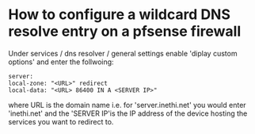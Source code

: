 # How to configure a wildcard DNS resolve entry on a pfsense firewall
Under services / dns resolver / general settings enable 'diplay custom options' and enter the follwoing:
```
server:
local-zone: "<URL>" redirect
local-data: "<URL> 86400 IN A <SERVER IP>"
```
where URL is the domain name i.e. for 'server.inethi.net' you would enter 'inethi.net' and the 'SERVER IP'is the IP address of the device hosting the services you want to redirect to.